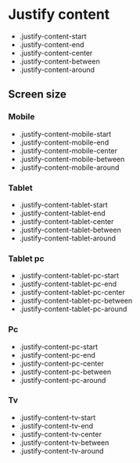 # Justify content

- .justify-content-start
- .justify-content-end
- .justify-content-center
- .justify-content-between
- .justify-content-around

## Screen size

### Mobile

- .justify-content-mobile-start
- .justify-content-mobile-end
- .justify-content-mobile-center
- .justify-content-mobile-between
- .justify-content-mobile-around

### Tablet

- .justify-content-tablet-start
- .justify-content-tablet-end
- .justify-content-tablet-center
- .justify-content-tablet-between
- .justify-content-tablet-around

### Tablet pc

- .justify-content-tablet-pc-start
- .justify-content-tablet-pc-end
- .justify-content-tablet-pc-center
- .justify-content-tablet-pc-between
- .justify-content-tablet-pc-around

### Pc

- .justify-content-pc-start
- .justify-content-pc-end
- .justify-content-pc-center
- .justify-content-pc-between
- .justify-content-pc-around

### Tv

- .justify-content-tv-start
- .justify-content-tv-end
- .justify-content-tv-center
- .justify-content-tv-between
- .justify-content-tv-around
